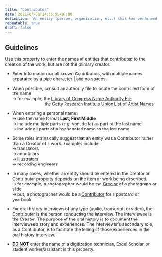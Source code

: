 ```yaml
---
title: "Contributor"
date: 2021-07-08T14:35:55-07:00
definition: "An entity (person, organization, etc.) that has performed an important but secondary role in creating the content of the work, and is not specified in the Creator or Editor elements."
repeatable: true
draft: false
---
```


## Guidelines

Use this property to enter the names of entities that contributed to the creation of the work, but are not the primary creator.

- Enter information for all known Contributors, with multiple names separated by a pipe character | and no spaces.

- When possible, consult an authority file to locate the controlled form of the name \
&rarr; for example, the <u>[Library of Congress Name Authority File](https://authorities.loc.gov/)</u> \
&nbsp;&nbsp;&nbsp;&nbsp;&nbsp;&nbsp;&nbsp;&nbsp;&nbsp;&nbsp;&nbsp;&nbsp;&nbsp;&nbsp;&nbsp;&nbsp;&nbsp;&nbsp;&nbsp;&nbsp;&nbsp;&nbsp;&nbsp;&nbsp;&nbsp;&nbsp; the Getty Research Institute <u>[Union List of Artist Names](http://www.getty.edu/research/tools/vocabularies/ulan/)</u>

- When entering a personal name: \
&rarr; use the name format **Last, First Middle** \
&rarr; include multiple parts (*e.g.* von, de la) as part of the last name \
&rarr; include all parts of a hyphenated name as the last name

- Some roles intrinsically suggest that an entity was a Contributor rather than a Creator of a work. Examples include: \
&rarr; translators \
&rarr; annotators \
&rarr; illustrators \
&rarr; recording engineers

- In many cases, whether an entity should be entered in the Creator or Contributor property depends on the item or work being described. \
&rarr; for example, a photographer would be the <u>Creator</u> of a photograph or slide \
&rarr; but, a photographer would be a <u>Contributor</u> for a postcard or yearbook

- For oral history interviews of any type (audio, transcript, or video), the Contributor is the person conducting the interview. The interviewee is the Creator. The purpose of the oral history is to document the interviewee’s story and experiences. The interviewer’s secondary role, as a Contributor, is to facilitate the telling of those experiences in the oral history interview.

- <u>**DO NOT**</u> enter the name of a digitization technician, Excel Scholar, or student worker/assistant in this property.
